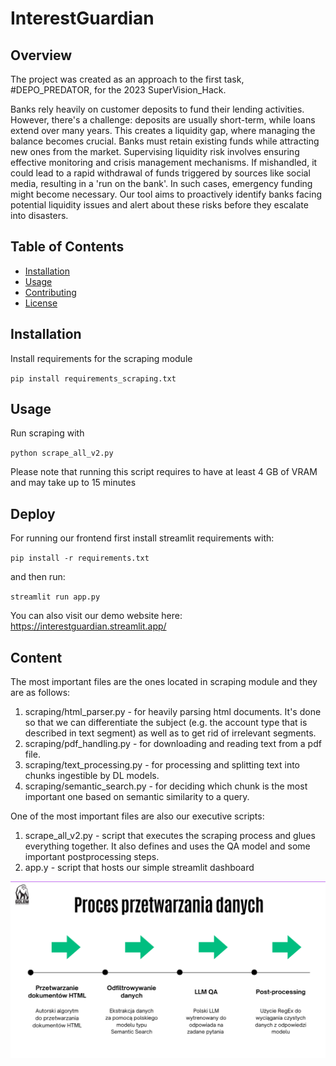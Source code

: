 # InterestGuardian

## Overview

The project was created as an approach to the first task, #DEPO_PREDATOR, for the 2023 SuperVision_Hack.

Banks rely heavily on customer deposits to fund their lending activities. However, there's a challenge: deposits are usually short-term, while loans extend over many years. This creates a liquidity gap, where managing the balance becomes crucial. Banks must retain existing funds while attracting new ones from the market. Supervising liquidity risk involves ensuring effective monitoring and crisis management mechanisms. If mishandled, it could lead to a rapid withdrawal of funds triggered by sources like social media, resulting in a 'run on the bank'. In such cases, emergency funding might become necessary. Our tool aims to proactively identify banks facing potential liquidity issues and alert about these risks before they escalate into disasters.
## Table of Contents

- [Installation](#installation)
- [Usage](#usage)
- [Contributing](#contributing)
- [License](#license)

## Installation

Install requirements for the scraping module

`pip install requirements_scraping.txt`

## Usage

Run scraping with 

`python scrape_all_v2.py`

Please note that running this script requires to have at least 4 GB of VRAM and may take up to 15 minutes 

## Deploy

For running our frontend first install streamlit requirements with:

`pip install -r requirements.txt`

and then run:

`streamlit run app.py`

You can also visit our demo website here: https://interestguardian.streamlit.app/

## Content

The most important files are the ones located in scraping module and they are as follows:
1. scraping/html_parser.py - for heavily parsing html documents. It's done so that we can differentiate the subject (e.g. the account type that is described in text segment) as well as to get rid of irrelevant segments.
2. scraping/pdf_handling.py - for downloading and reading text from a pdf file.
3. scraping/text_processing.py - for processing and splitting text into chunks ingestible by DL models.
4. scraping/semantic_search.py - for deciding which chunk is the most important one based on semantic similarity to a query.

One of the most important files are also our executive scripts:
1. scrape_all_v2.py - script that executes the scraping process and glues everything together. It also defines and uses the QA model and some important postprocessing steps.
2. app.y - script that hosts our simple streamlit dashboard

![How our data scraping/mining process looks like](img/process.png)